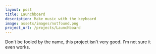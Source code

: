 ```yaml
---
layout: post
title: Launchboard
description: Make music with the keyboard
image: assets/images/notfound.png
project_url: /projects/Launchboard
---
```


Don't be fooled by the name, this project isn't very good. I'm not sure it even works.